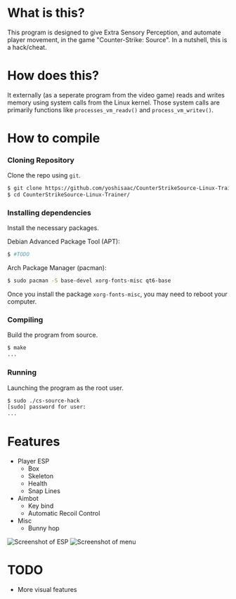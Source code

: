 # What is this?
This program is designed to give Extra Sensory Perception, and automate player movement, in the game "Counter-Strike: Source". In a nutshell, this is a hack/cheat.

# How does this?
It externally (as a seperate program from the video game) reads and writes memory using system calls from the Linux kernel. Those system calls are primarily functions like `processes_vm_readv()` and `process_vm_writev()`.

# How to compile
### Cloning Repository
Clone the repo using `git`.
```bash
$ git clone https://github.com/yoshisaac/CounterStrikeSource-Linux-Trainer.git
$ cd CounterStrikeSource-Linux-Trainer/
```

### Installing dependencies
Install the necessary packages.  
  
Debian Advanced Package Tool (APT):
```bash
$ #TODO
```
  
Arch Package Manager (pacman):  
```bash
$ sudo pacman -S base-devel xorg-fonts-misc qt6-base
```
Once you install the package `xorg-fonts-misc`, you may need to reboot your computer.  
  
### Compiling
Build the program from source.  
```bash
$ make
...
```

### Running
Launching the program as the root user.  
```bash
$ sudo ./cs-source-hack
[sudo] password for user:
...
```
  
# Features
- Player ESP
  * Box
  * Skeleton
  * Health
  * Snap Lines
- Aimbot
  * Key bind
  * Automatic Recoil Control
- Misc
  * Bunny hop
  
![Screenshot of ESP](https://r2.e-z.host/bb3dfc85-7f7f-4dcb-8b0b-3a4af0aa57e4/63i42hzza5hmminxl1.png)
![Screenshot of menu](https://r2.e-z.host/bb3dfc85-7f7f-4dcb-8b0b-3a4af0aa57e4/ep27oycoce79iee2wi.png)

# TODO
- More visual features
